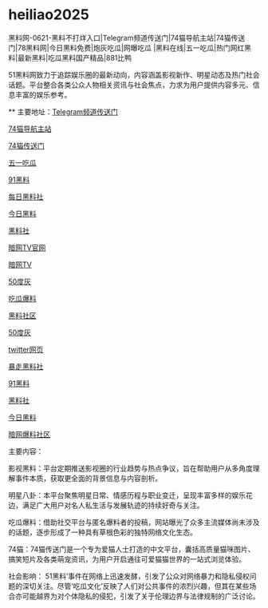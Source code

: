 # heiliao2025
黑料网-0621-黑料不打烊入口|Telegram频道传送门|74猫导航主站|74猫传送门|78黑料网|今日黑料免费|炮灰吃瓜|网曝吃瓜 |黑料在线|五一吃瓜|热门网红黑料|最新黑料|吃瓜黑料国产精品|881比鸭

51黑料网致力于追踪娱乐圈的最新动向，内容涵盖影视新作、明星动态及热门社会话题。平台整合各类公众人物相关资讯与社会焦点，力求为用户提供内容多元、信息丰富的娱乐参考。

** 主要地址：<a href="https://74mao.com/">Telegram频道传送门</a>

<a href="https://74mao.com/">74猫导航主站</a>

<a href="https://74mao.com/">74猫传送门</a>

<a href="https://hl433.pages.dev/">五一吃瓜</a>

<a href="https://cg55-6.pages.dev/">91黑料</a>

<a href="https://hls-32.pages.dev/">每日黑料社</a>

<a href="https://pc10-24.pages.dev/">今日黑料</a>

<a href="https://hl408.pages.dev/">黑料社</a>

<a href="https://aw7-05.pages.dev/">暗网TV官网</a>

<a href="https://aw9-04.pages.dev/">暗网TV</a>

<a href="https://pi1-01.pages.dev/">50度灰</a>

<a href="https://hls-29.pages.dev/">吃瓜爆料</a>

<a href="https://hl458.pages.dev/">黑料社区</a>

<a href="https://50dh-20.pages.dev/">50度灰</a>

<a href="https://tt-37.pages.dev/">twitter网页</a>

<a href="https://hls-21.pages.dev/">暴走黑料社</a>

<a href="https://pi36-2.pages.dev/">91黑料</a>

<a href="https://hl417.pages.dev/">黑料社</a>

<a href="https://hl454.pages.dev/">今日黑料</a>

<a href="https://aw3-04.pages.dev/">暗网爆料社区</a>

主要内容：

影视黑料：平台定期推送影视圈的行业趋势与热点争议，旨在帮助用户从多角度理解事件本质，获取更全面的背景信息与内容剖析。

明星八卦：本平台聚焦明星日常、情感历程与职业变迁，呈现丰富多样的娱乐花边，满足广大用户对名人私生活与发展轨迹的持续好奇与关注。

吃瓜爆料：借助社交平台与匿名爆料者的投稿，网站曝光了众多主流媒体尚未涉及的话题，逐步形成了一种具有草根色彩的独特网络文化生态。

74猫：74猫传送门是一个专为爱猫人士打造的中文平台，囊括高质量猫咪图片、搞笑短片及各类萌宠资讯，为用户开启通往可爱猫猫世界的一站式浏览体验。

社会影响：
51黑料’事件在网络上迅速发酵，引发了公众对网络暴力和隐私侵权问题的深切关注。尽管‘吃瓜文化’反映了人们对公共事件的浓烈兴趣，但其在某些场合亦可能越界为对个体隐私的侵犯，引发了关于伦理边界与法律规制的广泛讨论。
